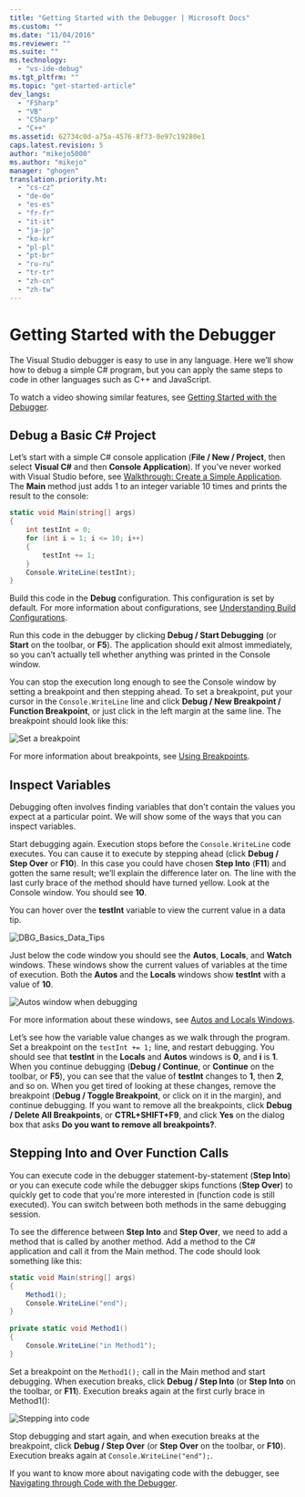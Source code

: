 ```yaml
---
title: "Getting Started with the Debugger | Microsoft Docs"
ms.custom: ""
ms.date: "11/04/2016"
ms.reviewer: ""
ms.suite: ""
ms.technology: 
  - "vs-ide-debug"
ms.tgt_pltfrm: ""
ms.topic: "get-started-article"
dev_langs: 
  - "FSharp"
  - "VB"
  - "CSharp"
  - "C++"
ms.assetid: 62734c0d-a75a-4576-8f73-0e97c19280e1
caps.latest.revision: 5
author: "mikejo5000"
ms.author: "mikejo"
manager: "ghogen"
translation.priority.ht: 
  - "cs-cz"
  - "de-de"
  - "es-es"
  - "fr-fr"
  - "it-it"
  - "ja-jp"
  - "ko-kr"
  - "pl-pl"
  - "pt-br"
  - "ru-ru"
  - "tr-tr"
  - "zh-cn"
  - "zh-tw"
---
```

# Getting Started with the Debugger
The Visual Studio debugger is easy to use in any language. Here we’ll show how to debug a simple C# program, but you can apply the same steps to code in other languages such as C++ and JavaScript.

To watch a video showing similar features, see [Getting Started with the Debugger](https://www.youtube.com/watch?v=FtGCi5j30YU&list=PLReL099Y5nRfw6VNvzMkv0sabT2crbSpK&index=6).
  
##  <a name="BKMK_Start_debugging_a_VS_project"></a> Debug a Basic C# Project  
 Let’s start with a simple C# console application (**File / New / Project**, then select **Visual C#** and then **Console Application**). If you’ve never worked with Visual Studio before, see [Walkthrough: Create a Simple Application](../ide/walkthrough-create-a-simple-application-with-visual-csharp-or-visual-basic.md). The **Main** method just adds 1 to an integer variable 10 times and prints the result to the console:  
  
```c#  
static void Main(string[] args)  
{  
    int testInt = 0;  
    for (int i = 1; i <= 10; i++)  
    {  
        testInt += 1;  
    }  
    Console.WriteLine(testInt);  
}  
```  
  
 Build this code in the **Debug** configuration. This configuration is set by default. For more information about configurations, see [Understanding Build Configurations](../ide/understanding-build-configurations.md).  
  
 Run this code in the debugger by clicking **Debug / Start Debugging** (or **Start** on the toolbar, or **F5**). The application should exit almost immediately, so you can’t actually tell whether anything was printed in the Console window.  
  
 You can stop the execution long enough to see the Console window by setting a breakpoint and then stepping ahead. To set a breakpoint, put your cursor in the `Console.WriteLine` line and click **Debug / New Breakpoint / Function Breakpoint**, or just click in the left margin at the same line. The breakpoint should look like this:  
  
 ![Set a breakpoint](../debugger/media/getstartedbreakpoint.png "GetStartedBreakpoint")  
  
 For more information about breakpoints, see [Using Breakpoints](../debugger/using-breakpoints.md).  
  
##  <a name="BKMK_Inspect_Variables"></a> Inspect Variables  
 Debugging often involves finding variables that don't contain the values you expect at a particular point. We will show some of the ways that you can inspect variables.  
  
 Start debugging again. Execution stops before the `Console.WriteLine` code executes. You can cause it to execute by stepping ahead (click **Debug / Step Over** or **F10**). In this case you could have chosen **Step Into** (**F11**) and gotten the same result; we’ll explain the difference later on. The line with the last curly brace of the method should have turned yellow. Look at the Console window. You should see **10**.  
  
 You can hover over the **testInt** variable to view the current value in a data tip.  
  
 ![DBG&#95;Basics&#95;Data&#95;Tips](../debugger/media/dbg_basics_data_tips.png "DBG_Basics_Data_Tips")  
  
 Just below the code window you should see the **Autos**, **Locals**, and **Watch** windows. These windows show the current values of variables at the time of execution. Both the **Autos** and the **Locals** windows show **testInt** with a value of **10**.  
  
 ![Autos window when debugging](../debugger/media/getstartedwindows.png "GetStartedWindows")  
  
 For more information about these windows, see [Autos and Locals Windows](../debugger/autos-and-locals-windows.md).  
  
 Let’s see how the variable value changes as we walk through the program. Set a breakpoint on the `testInt += 1;` line, and restart debugging. You should see that **testInt** in the **Locals** and **Autos** windows is **0**, and **i** is **1**. When you continue debugging (**Debug / Continue**, or **Continue** on the toolbar, or **F5**), you can see that the value of **testInt** changes to **1**, then **2**, and so on. When you get tired of looking at these changes, remove the breakpoint (**Debug / Toggle Breakpoint**, or click on it in the margin), and continue debugging. If you want to remove all the breakpoints, click **Debug / Delete All Breakpoints**, or **CTRL+SHIFT+F9**, and click **Yes** on the dialog box that asks **Do you want to remove all breakpoints?**.  
  
## Stepping Into and Over Function Calls  
 You can execute code in the debugger statement-by-statement (**Step Into**) or you can execute code while the debugger skips functions (**Step Over**) to quickly get to code that you're more interested in (function code is still executed). You can switch between both methods in the same debugging session.  
  
 To see the difference between **Step Into** and **Step Over**, we need to add a method that is called by another method. Add a method to the C# application and call it from the Main method. The code should look something like this:  
  
```c#  
static void Main(string[] args)  
{  
    Method1();  
    Console.WriteLine("end");  
}  
  
private static void Method1()  
{  
    Console.WriteLine("in Method1");  
}  
```  
  
 Set a breakpoint on the `Method1();` call in the Main method and start debugging. When execution breaks, click **Debug / Step Into** (or **Step Into** on the toolbar, or **F11**). Execution breaks again at the first curly brace in Method1():  
  
 ![Stepping into code](../debugger/media/getstartedstepinto.png "GetStartedStepInto")  
  
 Stop debugging and start again, and when execution breaks at the breakpoint, click **Debug / Step Over** (or **Step Over** on the toolbar, or **F10**). Execution breaks again at `Console.WriteLine("end");`.  
  
 If you want to know more about navigating code with the debugger, see [Navigating through Code with the Debugger](../debugger/navigating-through-code-with-the-debugger.md).